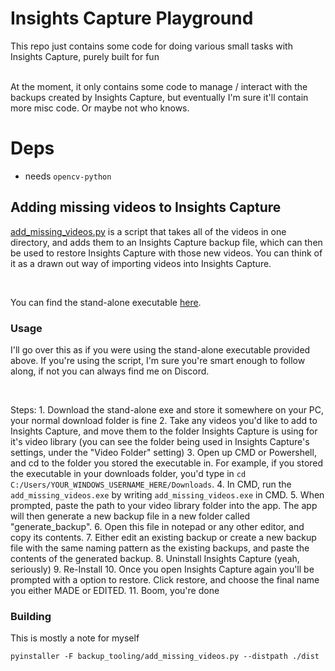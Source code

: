 # Insights Capture Playground
This repo just contains some code for doing various small tasks with Insights Capture, purely built for fun 

<br> 
At the moment, it only contains some code to manage / interact with the backups created by Insights Capture, but eventually I'm sure it'll contain more misc code. Or maybe not who knows. 

# Deps
+ needs `opencv-python` 


## Adding missing videos to Insights Capture 
[add_missing_videos.py](https://github.com/AudIsCool/ic-tooling/blob/main/backup_tooling/add_missing_videos.py) is a script that takes all of the videos in one directory, and adds them to an Insights Capture backup file, which can then be used to restore Insights Capture with those new videos. You can think of it as a drawn out way of importing videos into Insights Capture. 

<br> 

You can find the stand-alone executable [here](https://github.com/AudIsCool/ic-tooling/releases/tag/backup-tooling). 


### Usage 
I'll go over this as if you were using the stand-alone executable provided above. If you're using the script, I'm sure you're smart enough to follow along, if not you can always find me on Discord. 

<br>

Steps: 
    1. Download the stand-alone exe and store it somewhere on your PC, your normal download folder is fine
    2. Take any videos you'd like to add to Insights Capture, and move them to the folder Insights Capture is using for it's video library (you can see the folder being used in Insights Capture's settings, under the "Video Folder" setting)
    3. Open up CMD or Powershell, and cd to the folder you stored the executable in. For example, if you stored the executable in your downloads folder, you'd type in `cd C:/Users/YOUR_WINDOWS_USERNAME_HERE/Downloads`. 
    4. In CMD, run the `add_missing_videos.exe` by writing `add_missing_videos.exe` in CMD. 
    5. When prompted, paste the path to your video library folder into the app. The app will then generate a new backup file in a new folder called "generate_backup". 
    6. Open this file in notepad or any other editor, and copy its contents. 
    7. Either edit an existing backup or create a new backup file with the same naming pattern as the existing backups, and paste the contents of the generated backup. 
    8. Uninstall Insights Capture (yeah, seriously)
    9. Re-Install 
    10. Once you open Insights Capture again you'll be prompted with a option to restore. Click restore, and choose the final name you either MADE or EDITED. 
    11. Boom, you're done



### Building 
This is mostly a note for myself 
```
pyinstaller -F backup_tooling/add_missing_videos.py --distpath ./dist 
```